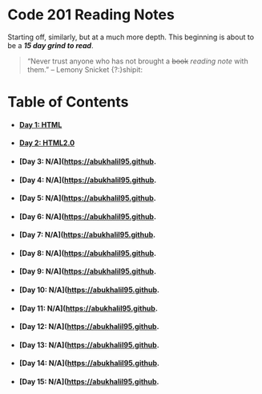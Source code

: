 # Code 201 Reading Notes

Starting off, similarly, but at a much more depth. This beginning is about to be a ***15 day grind to read***.

> “Never trust anyone who has not brought a ~~book~~ *reading note* with them.” – Lemony Snicket {?:}shipit:

# **Table of Contents**
* #### [Day 1: HTML](https://abukhalil95.github.io/reading-notes/class-01)
* #### [Day 2: HTML2.0](https://abukhalil95.github.io/reading-notes/class-02)
* #### [Day 3: N/A](https://abukhalil95.github.
* #### [Day 4: N/A](https://abukhalil95.github.
* #### [Day 5: N/A](https://abukhalil95.github.
* #### [Day 6: N/A](https://abukhalil95.github.
* #### [Day 7: N/A](https://abukhalil95.github.
* #### [Day 8: N/A](https://abukhalil95.github.
* #### [Day 9: N/A](https://abukhalil95.github.
* #### [Day 10: N/A](https://abukhalil95.github.
* #### [Day 11: N/A](https://abukhalil95.github.
* #### [Day 12: N/A](https://abukhalil95.github.
* #### [Day 13: N/A](https://abukhalil95.github.
* #### [Day 14: N/A](https://abukhalil95.github.
* #### [Day 15: N/A](https://abukhalil95.github.
